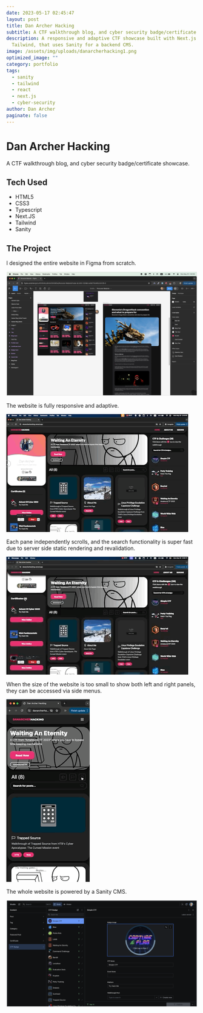 ```yaml
---
date: 2023-05-17 02:45:47
layout: post
title: Dan Archer Hacking
subtitle: A CTF walkthrough blog, and cyber security badge/certificate showcase
description: A responsive and adaptive CTF showcase built with Next.js and
  Tailwind, that uses Sanity for a backend CMS.
image: /assets/img/uploads/danarcherhacking1.png
optimized_image: ""
category: portfolio
tags:
  - sanity
  - tailwind
  - react
  - next.js
  - cyber-security
author: Dan Archer
paginate: false
---
```

# Dan Archer Hacking

A CTF walkthrough blog, and cyber security badge/certificate showcase.

## Tech Used

* HTML5 
* CSS3
* Typescript
* Next.JS
* Tailwind
* S﻿anity

## T﻿he Project

I designed the entire website in Figma from scratch.

![Web Design on Figma](/assets/img/uploads/danarcherhacking0.png "Web Design on Figma")

T﻿he website is fully responsive and adaptive.

![Responsive website on desktop](/assets/img/uploads/danarcherhacking4.gif "Responsive website on desktop")

E﻿ach pane independently scrolls, and the search functionality is super fast due to server side static rendering and revalidation.

![Website Functionality](/assets/img/uploads/danarcherhacking5.gif "Website Functionality")

When the size of the website is too small to show both left and right panels, they can be accessed via side menus.

![Website on Mobile](/assets/img/uploads/danarcherhacking6.gif "Website on Mobile")

T﻿he whole website is powered by a Sanity CMS.

![Sanity CMS](/assets/img/uploads/danarcherhacking3.png "Sanity CMS")